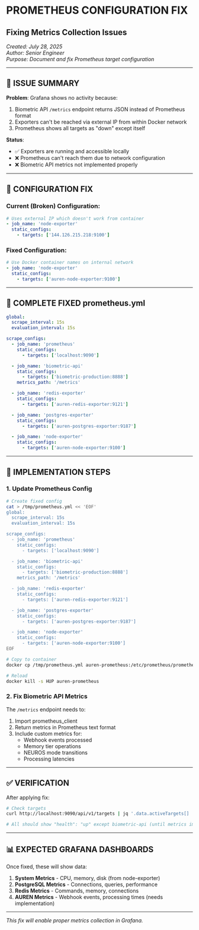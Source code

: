 # PROMETHEUS CONFIGURATION FIX
## Fixing Metrics Collection Issues

*Created: July 28, 2025*  
*Author: Senior Engineer*  
*Purpose: Document and fix Prometheus target configuration*

---

## 🚨 ISSUE SUMMARY

**Problem**: Grafana shows no activity because:
1. Biometric API `/metrics` endpoint returns JSON instead of Prometheus format
2. Exporters can't be reached via external IP from within Docker network
3. Prometheus shows all targets as "down" except itself

**Status**:
- ✅ Exporters are running and accessible locally
- ❌ Prometheus can't reach them due to network configuration
- ❌ Biometric API metrics not implemented properly

---

## 🔧 CONFIGURATION FIX

### Current (Broken) Configuration:
```yaml
# Uses external IP which doesn't work from container
- job_name: 'node-exporter'
  static_configs:
    - targets: ['144.126.215.218:9100']
```

### Fixed Configuration:
```yaml
# Use Docker container names on internal network
- job_name: 'node-exporter'
  static_configs:
    - targets: ['auren-node-exporter:9100']
```

---

## 📝 COMPLETE FIXED prometheus.yml

```yaml
global:
  scrape_interval: 15s
  evaluation_interval: 15s

scrape_configs:
  - job_name: 'prometheus'
    static_configs:
      - targets: ['localhost:9090']

  - job_name: 'biometric-api'
    static_configs:
      - targets: ['biometric-production:8888']
    metrics_path: '/metrics'

  - job_name: 'redis-exporter'
    static_configs:
      - targets: ['auren-redis-exporter:9121']

  - job_name: 'postgres-exporter'  
    static_configs:
      - targets: ['auren-postgres-exporter:9187']

  - job_name: 'node-exporter'
    static_configs:
      - targets: ['auren-node-exporter:9100']
```

---

## 🚀 IMPLEMENTATION STEPS

### 1. Update Prometheus Config
```bash
# Create fixed config
cat > /tmp/prometheus.yml << 'EOF'
global:
  scrape_interval: 15s
  evaluation_interval: 15s

scrape_configs:
  - job_name: 'prometheus'
    static_configs:
      - targets: ['localhost:9090']

  - job_name: 'biometric-api'
    static_configs:
      - targets: ['biometric-production:8888']
    metrics_path: '/metrics'

  - job_name: 'redis-exporter'
    static_configs:
      - targets: ['auren-redis-exporter:9121']

  - job_name: 'postgres-exporter'  
    static_configs:
      - targets: ['auren-postgres-exporter:9187']

  - job_name: 'node-exporter'
    static_configs:
      - targets: ['auren-node-exporter:9100']
EOF

# Copy to container
docker cp /tmp/prometheus.yml auren-prometheus:/etc/prometheus/prometheus.yml

# Reload
docker kill -s HUP auren-prometheus
```

### 2. Fix Biometric API Metrics
The `/metrics` endpoint needs to:
1. Import prometheus_client
2. Return metrics in Prometheus text format
3. Include custom metrics for:
   - Webhook events processed
   - Memory tier operations
   - NEUROS mode transitions
   - Processing latencies

---

## ✅ VERIFICATION

After applying fix:
```bash
# Check targets
curl http://localhost:9090/api/v1/targets | jq '.data.activeTargets[] | {job: .labels.job, health: .health}'

# All should show "health": "up" except biometric-api (until metrics implemented)
```

---

## 📊 EXPECTED GRAFANA DASHBOARDS

Once fixed, these will show data:
1. **System Metrics** - CPU, memory, disk (from node-exporter)
2. **PostgreSQL Metrics** - Connections, queries, performance
3. **Redis Metrics** - Commands, memory, connections
4. **AUREN Metrics** - Webhook events, processing times (needs implementation)

---

*This fix will enable proper metrics collection in Grafana.* 